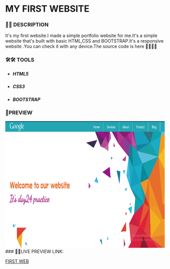 # MY FIRST WEBSITE  

<h3> 📝📝 DESCRIPTION</h3>
  
<p>It's my first website.I made a simple portfolio website for me.It's a simple website that's built with basic HTML,CSS and BOOTSTRAP.It's a responsive website .You can check it with any device.The source code is here 🙆‍♂️🙆‍♂️</p>

<h3>🛠🛠 TOOLS</h3>
<ul>
  <li><h5>HTML5</h5></li>
  <li><h5>CSS3</h5></li>
  <li><h5>BOOTSTRAP</h5></li>
</ul>
  
### 🎨PREVIEW 
<img src="img/one.png" height="400" width="1200"/>
### 🔗🔗LIVE PREVIEW LINK:

[FIRST WEB](https://sohaghossainpappu.github.io/firstweb/)
